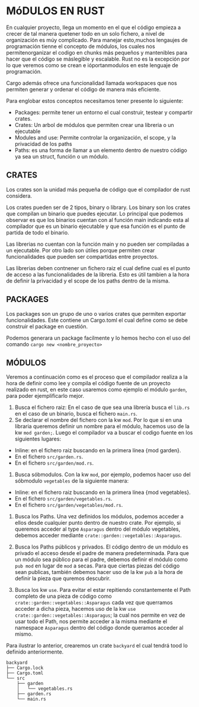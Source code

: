 # MóDULOS EN RUST

En cualquier proyecto, llega un momento en el que el código empieza a crecer de tal manera quetener todo en un solo fichero, a nivel de organización es múy complicado. Para manejar esto,muchos lengaujes de programación tienne el concepto de módulos, los cuales nos permitenorganizar el codigo en chunks más pequeños y mantenibles para hacer que el código se máslegible y escalable. Rust no es la excepción por lo que veremos como se crean e ióportanmodulos en este lenguaje de programación.

Cargo además ofrece una funcionalidad llamada workspaces que nos permiten generar y ordenar el código de manera más eficiente.

Para englobar estos conceptos necesitamos tener presente lo siguiente:

- Packages: permite tener un entorno el cual construir, testear y compartir crates.
- Crates: Un arbol de módulos que permiten crear una libreria o un ejecutable
- Modules and use: Permite controlar la organización, el scope, y la privacidad de los paths
- Paths: es una forma de llamar a un elemento dentro de nuestro código ya sea un struct, función o un módulo.
  
## CRATES

Los crates son la unidad más pequeña de código que el compilador de rust considera.

Los crates pueden ser de 2 tipos, binary o library. Los binary son los crates que compilan un binario que puedes ejecutar. Lo principal que podemos observar es que los binarios cuentan con al función main indicando esta al compilador que es un binario ejecutable y que esa función es el punto de partida de todo el binario.

Las librerias no cuentan con la función main y no pueden ser compiladas a un ejecutable. Por otro lado son útiles porque permiten crear funcionalidades que pueden ser compartidas entre proyectos.

Las librerias deben contnener un fichero raiz el cual define cual es el punto de acceso a las funcionalidades de la libreria. Esto es útil tambien a la hora de definir la privacidad y el scope de los paths dentro de la misma.

## PACKAGES

Los packages son un grupo de uno o varios crates que permiten exportar funcionalidades. Este contiene un Cargo.toml el cual define como se debe construir el package en cuestión.

Podemos generara un package facilmente y lo hemos hecho con el uso del comando `cargo new <nombre_proyecto>`

## MÓDULOS

Veremos a continuación como es el proceso que el compilador realiza a la hora de definir como lee y compila el código fuente de un proyecto realizado en rust, en este caso usaremos como ejemplo el módulo `garden`, para poder ejemplificarlo mejor.

1. Busca el fichero raiz: En el caso de que sea una librería busca el `lib.rs` en el caso de un binario, busca el fichero `main.rs`.
1. Se declarar el nombre del fichero con la kw `mod`. Por lo que si en una libraria queremos definir un nombre para el módulo, hacemos uso de la kw `mod garden;`. Luego el compilador va a buscar el codigo fuente en los siguientes lugares:

- Inline: en el fichero raiz buscando en la primera línea {mod garden}.
- En el fichero `src/garden.rs`.
- En el fichero `src/garden/mod.rs`.

1. Busca sóbmodulos. Con la kw `mod`, por ejemplo, podemos hacer uso del sóbmodulo `vegetables` de la siguiente manera:

- Inline: en el fichero raiz buscando en la primera línea {mod vegetables}.
- En el fichero `src/garden/vegetables.rs`.
- En el fichero `src/garden/vegetables/mod.rs`.

1. Busca los Paths. Una vez definidos los módulos, podemos acceder a ellos desde cualquier punto dentro de nuestro crate. Por ejemplo, si queremos acceder al type `Asparagus` dentro del módulo vegetables, debemos acceder mediante `crate::garden::vegetables::Asparagus`.

1. Busca los Paths públicos y privados. El código dentro de un módulo es privado el acceso desde el padre de manera predeterminada. Para que un módulo sea público para el padre, debemos definir el módulo como `pub mod` en lugar de `mod` a secas. Para que ciertas piezas del código sean publicas, también debemos hacer uso de la kw `pub` a la hora de definir la pieza que quremos descubrir.

1. Busca los kw `use`. Para evitar el estar repitiendo constantemente el Path completo de una pieza de código como `crate::garden::vegetables::Asparagus` cada vez que querramos acceder a dicha pieza, hacemos uso de la kw `use crate::garden::vegetables::Asparagus`; la cual nos permite en vez de usar todo el Path, nos permite acceder a la misma mediante el namespace `Asparagus` dentro del código donde queramos acceder al mismo.

Para ilustrar lo anterior, crearemos un crate `backyard` el cual tendrá tood lo definido anteriormente.

``` text
backyard
├── Cargo.lock
├── Cargo.toml
└── src
    ├── garden
    │   └── vegetables.rs
    ├── garden.rs
    └── main.rs
```
